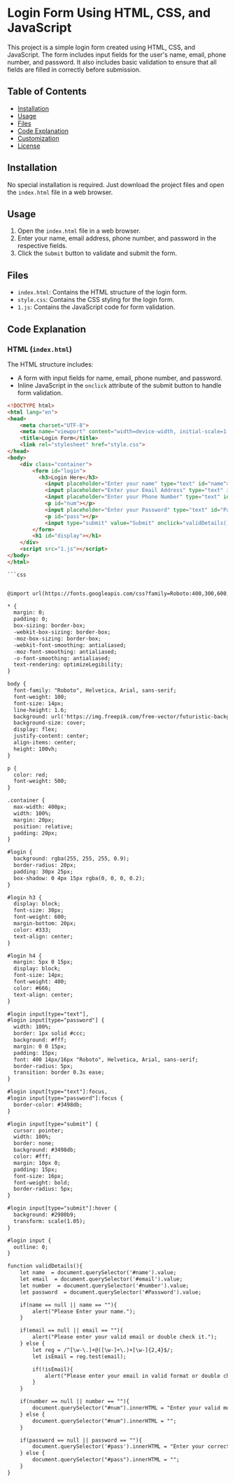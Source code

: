 # Login Form Using HTML, CSS, and JavaScript

This project is a simple login form created using HTML, CSS, and JavaScript. The form includes input fields for the user's name, email, phone number, and password. It also includes basic validation to ensure that all fields are filled in correctly before submission.

## Table of Contents

- [Installation](#installation)
- [Usage](#usage)
- [Files](#files)
- [Code Explanation](#code-explanation)
- [Customization](#customization)
- [License](#license)

## Installation

No special installation is required. Just download the project files and open the `index.html` file in a web browser.

## Usage

1. Open the `index.html` file in a web browser.
2. Enter your name, email address, phone number, and password in the respective fields.
3. Click the `Submit` button to validate and submit the form.

## Files

- `index.html`: Contains the HTML structure of the login form.
- `style.css`: Contains the CSS styling for the login form.
- `1.js`: Contains the JavaScript code for form validation.

## Code Explanation

### HTML (`index.html`)

The HTML structure includes:
- A form with input fields for name, email, phone number, and password.
- Inline JavaScript in the `onclick` attribute of the submit button to handle form validation.

```html
<!DOCTYPE html>
<html lang="en">
<head>
    <meta charset="UTF-8">
    <meta name="viewport" content="width=device-width, initial-scale=1.0">
    <title>Login Form</title>
    <link rel="stylesheet" href="style.css">
</head>
<body>
    <div class="container">
        <form id="login">
          <h3>Login Here</h3>
            <input placeholder="Enter your name" type="text" id="name">
            <input placeholder="Enter your Email Address" type="text" id="email">
            <input placeholder="Enter your Phone Number" type="text" id="number">
            <p id="num"></p>
            <input placeholder="Enter your Password" type="text" id="Password">
            <p id="pass"></p>
            <input type="submit" value="Submit" onclick="validDetails(); return false">
        </form>
        <h1 id="display"></h1>
    </div>
    <script src="1.js"></script>
</body>
</html>

```css


@import url(https://fonts.googleapis.com/css?family=Roboto:400,300,600,400italic);

* {
  margin: 0;
  padding: 0;
  box-sizing: border-box;
  -webkit-box-sizing: border-box;
  -moz-box-sizing: border-box;
  -webkit-font-smoothing: antialiased;
  -moz-font-smoothing: antialiased;
  -o-font-smoothing: antialiased;
  text-rendering: optimizeLegibility;
}

body {
  font-family: "Roboto", Helvetica, Arial, sans-serif;
  font-weight: 100;
  font-size: 14px;
  line-height: 1.6;
  background: url('https://img.freepik.com/free-vector/futuristic-background-design_23-2148503793.jpg') no-repeat center center fixed;
  background-size: cover;
  display: flex;
  justify-content: center;
  align-items: center;
  height: 100vh;
}

p {
  color: red;
  font-weight: 500;
}

.container {
  max-width: 400px;
  width: 100%;
  margin: 20px;
  position: relative;
  padding: 20px;
}

#login {
  background: rgba(255, 255, 255, 0.9);
  border-radius: 20px;
  padding: 30px 25px;
  box-shadow: 0 4px 15px rgba(0, 0, 0, 0.2);
}

#login h3 {
  display: block;
  font-size: 30px;
  font-weight: 600;
  margin-bottom: 20px;
  color: #333;
  text-align: center;
}

#login h4 {
  margin: 5px 0 15px;
  display: block;
  font-size: 14px;
  font-weight: 400;
  color: #666;
  text-align: center;
}

#login input[type="text"],
#login input[type="password"] {
  width: 100%;
  border: 1px solid #ccc;
  background: #fff;
  margin: 0 0 15px;
  padding: 15px;
  font: 400 14px/16px "Roboto", Helvetica, Arial, sans-serif;
  border-radius: 5px;
  transition: border 0.3s ease;
}

#login input[type="text"]:focus,
#login input[type="password"]:focus {
  border-color: #3498db;
}

#login input[type="submit"] {
  cursor: pointer;
  width: 100%;
  border: none;
  background: #3498db;
  color: #fff;
  margin: 10px 0;
  padding: 15px;
  font-size: 16px;
  font-weight: bold;
  border-radius: 5px;
}

#login input[type="submit"]:hover {
  background: #2980b9;
  transform: scale(1.05);
}

#login input {
  outline: 0;
}

function validDetails(){
    let name  = document.querySelector('#name').value;
    let email  = document.querySelector('#email').value;
    let number  = document.querySelector('#number').value;
    let password  = document.querySelector('#Password').value;

    if(name == null || name == ""){
        alert("Please Enter your name.");
    }

    if(email == null || email == ""){
        alert("Please enter your valid email or double check it.");
    } else {
        let reg = /^[\w-\.]+@([\w-]+\.)+[\w-]{2,4}$/;
        let isEmail = reg.test(email);

        if(!isEmail){
            alert("Please enter your email in valid format or double check it.");
        }
    }

    if(number == null || number == ""){
        document.querySelector("#num").innerHTML = "Enter your valid mobile number.";
    } else {
        document.querySelector("#num").innerHTML = "";
    }

    if(password == null || password == ""){
        document.querySelector('#pass').innerHTML = "Enter your correct password.";
    } else {
        document.querySelector("#pass").innerHTML = "";
    }
}
